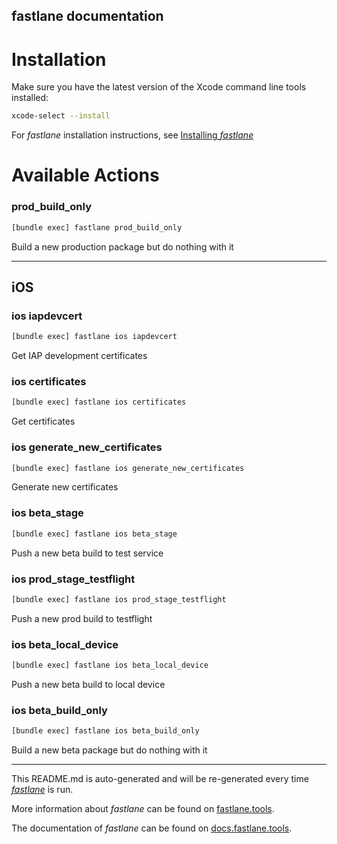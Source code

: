 fastlane documentation
----

# Installation

Make sure you have the latest version of the Xcode command line tools installed:

```sh
xcode-select --install
```

For _fastlane_ installation instructions, see [Installing _fastlane_](https://docs.fastlane.tools/#installing-fastlane)

# Available Actions

### prod_build_only

```sh
[bundle exec] fastlane prod_build_only
```

Build a new production package but do nothing with it

----


## iOS

### ios iapdevcert

```sh
[bundle exec] fastlane ios iapdevcert
```

Get IAP development certificates

### ios certificates

```sh
[bundle exec] fastlane ios certificates
```

Get certificates

### ios generate_new_certificates

```sh
[bundle exec] fastlane ios generate_new_certificates
```

Generate new certificates

### ios beta_stage

```sh
[bundle exec] fastlane ios beta_stage
```

Push a new beta build to test service

### ios prod_stage_testflight

```sh
[bundle exec] fastlane ios prod_stage_testflight
```

Push a new prod build to testflight

### ios beta_local_device

```sh
[bundle exec] fastlane ios beta_local_device
```

Push a new beta build to local device

### ios beta_build_only

```sh
[bundle exec] fastlane ios beta_build_only
```

Build a new beta package but do nothing with it

----

This README.md is auto-generated and will be re-generated every time [_fastlane_](https://fastlane.tools) is run.

More information about _fastlane_ can be found on [fastlane.tools](https://fastlane.tools).

The documentation of _fastlane_ can be found on [docs.fastlane.tools](https://docs.fastlane.tools).
